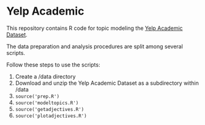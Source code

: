 # Yelp Academic

This repository contains R code for topic modeling the [Yelp Academic Dataset](https://www.yelp.com/academic_dataset).

The data preparation and analysis procedures are split among several scripts. 

Follow these steps to use the scripts:

1. Create a /data directory
2. Download and unzip the Yelp Academic Dataset as a subdirectory within /data
3. ```source('prep.R')```
4. ```source('modeltopics.R')```
5. ```source('getadjectives.R')```
6. ```source('plotadjectives.R')```